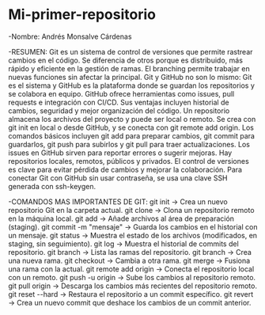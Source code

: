 # Mi-primer-repositorio
-Nombre: Andrés Monsalve Cárdenas

-RESUMEN: Git es un sistema de control de versiones que permite rastrear cambios en el código. Se diferencia de otros porque es distribuido, más rápido y eficiente en la gestión de ramas. El branching permite trabajar en nuevas funciones sin afectar la principal. Git y GitHub no son lo mismo: Git es el sistema y GitHub es la plataforma donde se guardan los repositorios y se colabora en equipo. GitHub ofrece herramientas como issues, pull requests e integración con CI/CD. Sus ventajas incluyen historial de cambios, seguridad y mejor organización del código. Un repositorio almacena los archivos del proyecto y puede ser local o remoto. Se crea con git init en local o desde GitHub, y se conecta con git remote add origin. Los comandos básicos incluyen git add para preparar cambios, git commit para guardarlos, git push para subirlos y git pull para traer actualizaciones. Los issues en GitHub sirven para reportar errores o sugerir mejoras. Hay repositorios locales, remotos, públicos y privados. El control de versiones es clave para evitar pérdida de cambios y mejorar la colaboración. Para conectar Git con GitHub sin usar contraseña, se usa una clave SSH generada con ssh-keygen.

-COMANDOS MAS IMPORTANTES DE GIT: 
git init → Crea un nuevo repositorio Git en la carpeta actual. 
git clone → Clona un repositorio remoto en la máquina local. 
git add → Añade archivos al área de preparación (staging). 
git commit -m "mensaje" → Guarda los cambios en el historial con un mensaje. 
git status → Muestra el estado de los archivos (modificados, en staging, sin seguimiento). 
git log → Muestra el historial de commits del repositorio. 
git branch → Lista las ramas del repositorio. 
git branch → Crea una nueva rama. 
git checkout → Cambia a otra rama. 
git merge → Fusiona una rama con la actual. 
git remote add origin → Conecta el repositorio local con un remoto. 
git push -u origin → Sube los cambios al repositorio remoto. 
git pull origin → Descarga los cambios más recientes del repositorio remoto. 
git reset --hard → Restaura el repositorio a un commit específico. 
git revert → Crea un nuevo commit que deshace los cambios de un commit anterior.

